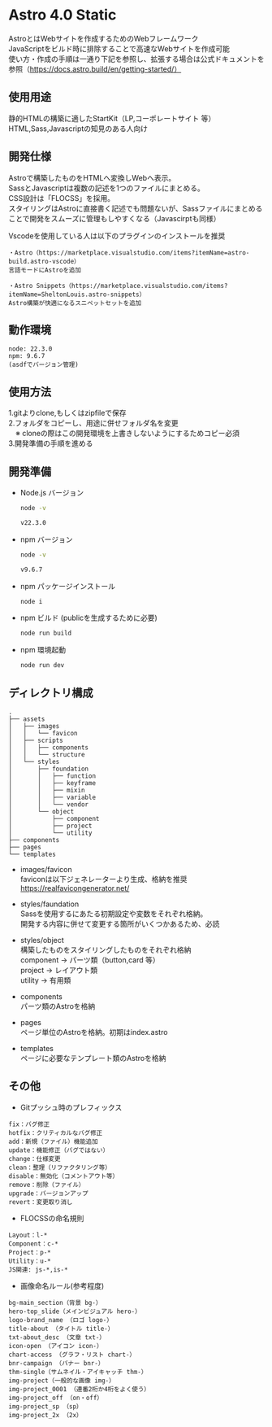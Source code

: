 # Astro 4.0 Static
AstroとはWebサイトを作成するためのWebフレームワーク  
JavaScriptをビルド時に排除することで高速なWebサイトを作成可能  
使い方・作成の手順は一通り下記を参照し、拡張する場合は公式ドキュメントを参照（https://docs.astro.build/en/getting-started/）


## 使用用途
静的HTMLの構築に適したStartKit（LP,コーポレートサイト 等）  
HTML,Sass,Javascriptの知見のある人向け


## 開発仕様
Astroで構築したものをHTMLへ変換しWebへ表示。  
SassとJavascriptは複数の記述を1つのファイルにまとめる。  
CSS設計は「FLOCSS」を採用。  
スタイリングはAstroに直接書く記述でも問題ないが、Sassファイルにまとめることで開発をスムーズに管理もしやすくなる（Javascirptも同様）

Vscodeを使用している人は以下のプラグインのインストールを推奨
```
・Astro（https://marketplace.visualstudio.com/items?itemName=astro-build.astro-vscode）
言語モードにAstroを追加

・Astro Snippets（https://marketplace.visualstudio.com/items?itemName=SheltonLouis.astro-snippets）
Astro構築が快適になるスニペットセットを追加
```


## 動作環境
```
node: 22.3.0
npm: 9.6.7
(asdfでバージョン管理)
```


## 使用方法
1.gitよりclone,もしくはzipfileで保存  
2.フォルダをコピーし、用途に併せフォルダ名を変更  
　※ cloneの際はこの開発環境を上書きしないようにするためコピー必須  
3.開発準備の手順を進める


## 開発準備
- Node.js バージョン
  ```sh
  node -v
  ```

  ```sh
  v22.3.0
  ```

- npm バージョン
  ```sh
  node -v
  ```

  ```sh
  v9.6.7
  ```

- npm パッケージインストール
  ```sh
  node i
  ```

- npm ビルド (publicを生成するために必要)
  ```sh
  node run build
  ```

- npm 環境起動
  ```sh
  node run dev
  ```


## ディレクトリ構成
```
.
├── assets
│   ├── images
│   │   └── favicon
│   ├── scripts
│   │   ├── components
│   │   └── structure
│   └── styles
│       ├── foundation
│       │   ├── function
│       │   ├── keyframe
│       │   ├── mixin
│       │   ├── variable
│       │   └── vendor
│       └── object
│           ├── component
│           ├── project
│           └── utility
├── components
├── pages
└── templates
```
- images/favicon  
  faviconは以下ジェネレーターより生成、格納を推奨  
  https://realfavicongenerator.net/

- styles/faundation  
  Sassを使用するにあたる初期設定や変数をそれぞれ格納。  
  開発する内容に併せて変更する箇所がいくつかあるため、必読

- styles/object  
  構築したものをスタイリングしたものをそれぞれ格納  
  component → パーツ類（button,card 等）  
  project → レイアウト類  
  utility → 有用類

- components  
  パーツ類のAstroを格納

- pages  
  ページ単位のAstroを格納。初期はindex.astro

- templates  
  ページに必要なテンプレート類のAstroを格納


## その他
- Gitプッシュ時のプレフィックス
```
fix：バグ修正
hotfix：クリティカルなバグ修正
add：新規（ファイル）機能追加
update：機能修正（バグではない）
change：仕様変更
clean：整理（リファクタリング等）
disable：無効化（コメントアウト等）
remove：削除（ファイル）
upgrade：バージョンアップ
revert：変更取り消し
```

- FLOCSSの命名規則
```
Layout：l-*
Component：c-*
Project：p-*
Utility：u-*
JS関連: js-*,is-*
```

- 画像命名ルール(参考程度)
```
bg-main_section（背景 bg-）
hero-top_slide（メインビジュアル hero-）
logo-brand_name （ロゴ logo-）
title-about （タイトル title-）
txt-about_desc （文章 txt-）
icon-open （アイコン icon-）
chart-access （グラフ・リスト chart-）
bnr-campaign （バナー bnr-）
thm-single（サムネイル・アイキャッチ thm-）
img-project（一般的な画像 img-）
img-project_0001 （連番2桁か4桁をよく使う）
img-project_off （on・off）
img-project_sp （sp）
img-project_2x （2x）
```
